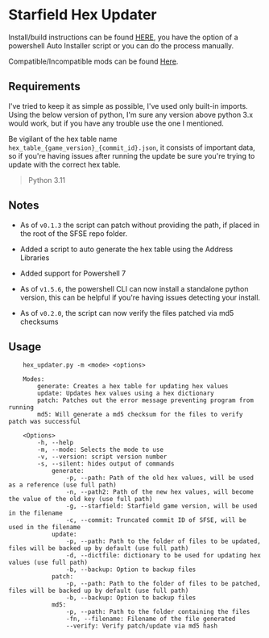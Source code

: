 # Starfield Hex Updater

Install/build instructions can be found [HERE](https://github.com/gazzamc/starfield_hex_updater/tree/main/docs), you have the option of a powershell Auto Installer script or you can do the process manually.

Compatible/Incompatible mods can be found [Here](https://github.com/gazzamc/starfield_hex_updater/blob/main/docs/compatibility/README.md).

## Requirements
I've tried to keep it as simple as possible, I've used only built-in imports. Using the below version of python, I'm sure any version above python 3.x would work, but if you have any trouble use the one I mentioned.

Be vigilant of the hex table name `hex_table_{game_version}_{commit_id}.json`, it consists of important data, so if you're having issues after running the update be sure you're trying to update with the correct hex table.

> Python 3.11 

## Notes
* As of `v0.1.3` the script can patch without providing the path, if placed in the root of the SFSE repo folder.

* Added a script to auto generate the hex table using the Address Libraries

* Added support for Powershell 7

* As of `v1.5.6`, the powershell CLI can now install a standalone python version, this can be helpful if you're having issues detecting your install.

* As of `v0.2.0`, the script can now verify the files patched via md5 checksums

## Usage
        hex_updater.py -m <mode> <options>

        Modes:
            generate: Creates a hex table for updating hex values
            update: Updates hex values using a hex dictionary
            patch: Patches out the error message preventing program from running
            md5: Will generate a md5 checksum for the files to verify patch was successful

        <Options>
            -h, --help
            -m, --mode: Selects the mode to use
            -v, --version: script version number
            -s, --silent: hides output of commands
                generate:
                    -p, --path: Path of the old hex values, will be used as a reference (use full path)
                    -n, --path2: Path of the new hex values, will become the value of the old key (use full path)
                    -g, --starfield: Starfield game version, will be used in the filename
                    -c, --commit: Truncated commit ID of SFSE, will be used in the filename
                update:
                    -p, --path: Path to the folder of files to be updated, files will be backed up by default (use full path)
                    -d, --dictfile: dictionary to be used for updating hex values (use full path)
                    -b, --backup: Option to backup files
                patch:
                    -p, --path: Path to the folder of files to be patched, files will be backed up by default (use full path)
                    -b, --backup: Option to backup files
                md5:
                    -p, --path: Path to the folder containing the files
                    -fn, --filename: Filename of the file generated
                    --verify: Verify patch/update via md5 hash
